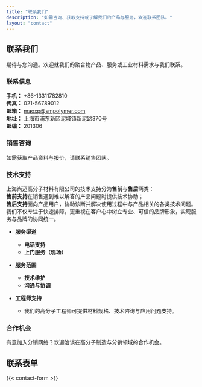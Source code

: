 ```yaml
---
title: "联系我们"
description: "如需咨询、获取支持或了解我们的产品与服务，欢迎联系团队。"
layout: "contact"
---
```


## 联系我们

期待与您沟通。欢迎就我们的聚合物产品、服务或工业材料需求与我们联系。

### 联系信息

**手机：** +86-13311782810  
**传真：** 021-56789012  
**邮箱：** <maoxp@smpolymer.com>  
**地址：** 上海市浦东新区泥城镇新泥路370号  
**邮编：** 201306  

### 销售咨询

如需获取产品资料与报价，请联系销售团队。

### 技术支持

上海尚迈高分子材料有限公司的技术支持分为**售前**与**售后**两类：  
**售前支持**在销售遇到难以解答的产品问题时提供技术协助；  
**售后支持**面向产品用户，协助诊断并解决使用过程中与产品相关的各类技术问题。  
我们不仅专注于快速排障，更重视在客户心中树立专业、可信的品牌形象，实现服务与品牌的协同统一。

- **服务渠道**
  - **电话支持**
  - **上门服务（现场）**

- **服务范围**
  - **技术维护**
  - **沟通与协调**

- **工程师支持**
  - 我们的高分子工程师可提供材料规格、技术咨询与应用问题支持。

### 合作机会

有意加入分销网络？欢迎洽谈在高分子制造与分销领域的合作机会。

## 联系表单

{{< contact-form >}}
